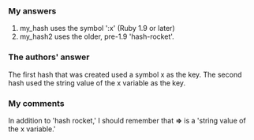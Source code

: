 ### My answers
1. my_hash uses the symbol ':x' (Ruby 1.9 or later)
2. my_hash2 uses the older, pre-1.9 'hash-rocket'.

### The authors' answer
The first hash that was created used a symbol x as the key. The second hash used the string value of the x variable as the key.

### My comments
In addition to 'hash rocket,' I should remember that **=>** is a 'string value of the x variable.'
